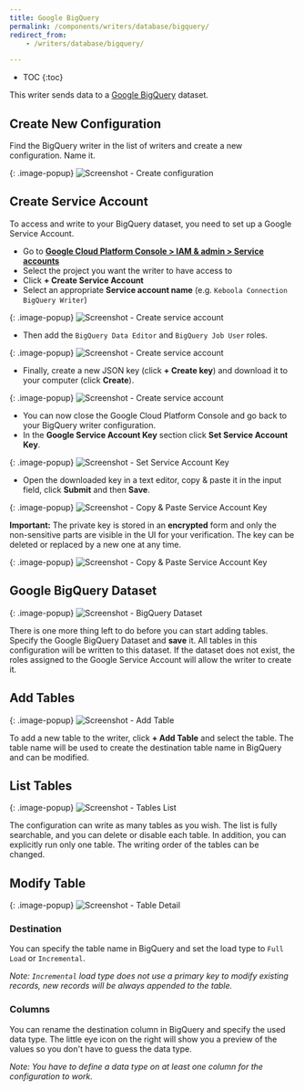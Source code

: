 ```yaml
---
title: Google BigQuery
permalink: /components/writers/database/bigquery/
redirect_from:
    - /writers/database/bigquery/

---
```


* TOC
{:toc}

This writer sends data to a [Google BigQuery](https://cloud.google.com/bigquery/) dataset.

## Create New Configuration
Find the BigQuery writer in the list of writers and create a new configuration. Name it.

{: .image-popup}
![Screenshot - Create configuration](/components/writers/database/bigquery/ui1.png)

## Create Service Account

To access and write to your BigQuery dataset, you need to set up a Google Service Account. 

- Go to [**Google Cloud Platform Console > IAM & admin > Service accounts**](https://console.cloud.google.com/iam-admin/serviceaccounts)
- Select the project you want the writer to have access to
- Click **+ Create Service Account**
- Select an appropriate **Service account name** (e.g. `Keboola Connection BigQuery Writer`)

{: .image-popup}
![Screenshot - Create service account](/components/writers/database/bigquery/serviceaccount1.png)

- Then add the `BigQuery Data Editor` and `BigQuery Job User` roles.

{: .image-popup}
![Screenshot - Create service account](/components/writers/database/bigquery/serviceaccount2.png)

- Finally, create a new JSON key (click **+ Create key**) and download it to your computer (click **Create**).

{: .image-popup}
![Screenshot - Create service account](/components/writers/database/bigquery/serviceaccount3.png)

- You can now close the Google Cloud Platform Console and go back to your BigQuery writer configuration.
- In the **Google Service Account Key** section click **Set Service Account Key**.

{: .image-popup}
![Screenshot - Set Service Account Key](/components/writers/database/bigquery/ui2.png)

- Open the downloaded key in a text editor, copy & paste it in the input field, click **Submit** and then **Save**. 

{: .image-popup}
![Screenshot - Copy & Paste Service Account Key](/components/writers/database/bigquery/ui3.png)

**Important:** The private key is stored in an **encrypted** form and only the non-sensitive parts are visible in the UI for your verification. 
The key can be deleted or replaced by a new one at any time.

{: .image-popup}
![Screenshot - Copy & Paste Service Account Key](/components/writers/database/bigquery/ui4.png)

## Google BigQuery Dataset

{: .image-popup}
![Screenshot - BigQuery Dataset](/components/writers/database/bigquery/ui5.png)

There is one more thing left to do before you can start adding tables. Specify the Google BigQuery Dataset and **save** it.
All tables in this configuration will be written to this dataset. 
If the dataset does not exist, the roles assigned to the Google Service Account will allow the writer to create it.

## Add Tables

{: .image-popup}
![Screenshot - Add Table](/components/writers/database/bigquery/ui6.png)

To add a new table to the writer, click **+ Add Table** and select the table. 
The table name will be used to create the destination table name in BigQuery and can be modified.

## List Tables

{: .image-popup}
![Screenshot - Tables List](/components/writers/database/bigquery/ui7.png)

The configuration can write as many tables as you wish. The list is fully searchable, and you can delete or disable each table. 
In addition, you can explicitly run only one table. The writing order of the tables can be changed.

## Modify Table

{: .image-popup}
![Screenshot - Table Detail](/components/writers/database/bigquery/ui8.png)

### Destination

You can specify the table name in BigQuery and set the load type to `Full Load` or `Incremental`. 

*Note: `Incremental` load type does not use a primary key to modify existing records, new records will be always appended to the table.*

### Columns

You can rename the destination column in BigQuery and specify the used data type. 
The little eye icon on the right will show you a preview of the values so you don't have to guess the data type. 

*Note: You have to define a data type on at least one column for the configuration to work.* 
